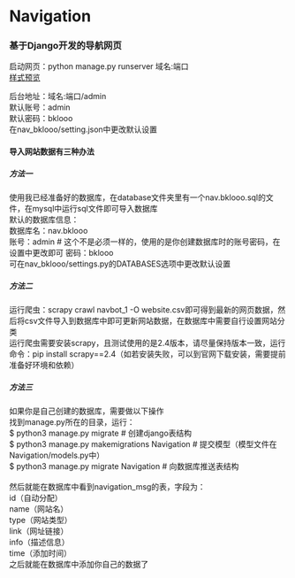 # Navigation
### 基于Django开发的导航网页


启动网页：python manage.py runserver 域名:端口<br>
[样式预览](https://bklooo.github.io/Navigation/ "点击前往")

后台地址：域名:端口/admin<br>
默认账号：admin<br>
默认密码：bklooo<br>
在nav_bklooo/setting.json中更改默认设置<br>

#### 导入网站数据有三种办法<br>
##### 方法一
使用我已经准备好的数据库，在database文件夹里有一个nav.bklooo.sql的文件，在mysql中运行sql文件即可导入数据库<br>
默认的数据库信息：<br>
数据库名：nav.bklooo<br>
账号：admin # 这个不是必须一样的，使用的是你创建数据库时的账号密码，在设置中更改即可
密码：bklooo<br>
可在nav_bklooo/settings.py的DATABASES选项中更改默认设置<br>

##### 方法二
运行爬虫：scrapy crawl navbot_1 -O website.csv即可得到最新的网页数据，然后将csv文件导入到数据库中即可更新网站数据，在数据库中需要自行设置网站分类<br>
运行爬虫需要安装scrapy，且测试使用的是2.4版本，请尽量保持版本一致，运行命令：pip install scrapy==2.4（如若安装失败，可以到官网下载安装，需要提前准备好环境和依赖）<br>

##### 方法三
如果你是自己创建的数据库，需要做以下操作<br>
找到manage.py所在的目录，运行：<br>
$ python3 manage.py migrate   # 创建django表结构<br>
$ python3 manage.py makemigrations Navigation  # 提交模型（模型文件在Navigation/models.py中）<br>
$ python3 manage.py migrate Navigation   # 向数据库推送表结构<br>
<br>
然后就能在数据库中看到navigation_msg的表，字段为：<br>
id（自动分配）<br>
name（网站名）<br>
type（网站类型）<br>
link（网址链接）<br>
info（描述信息）<br>
time（添加时间）<br>
之后就能在数据库中添加你自己的数据了<br>

